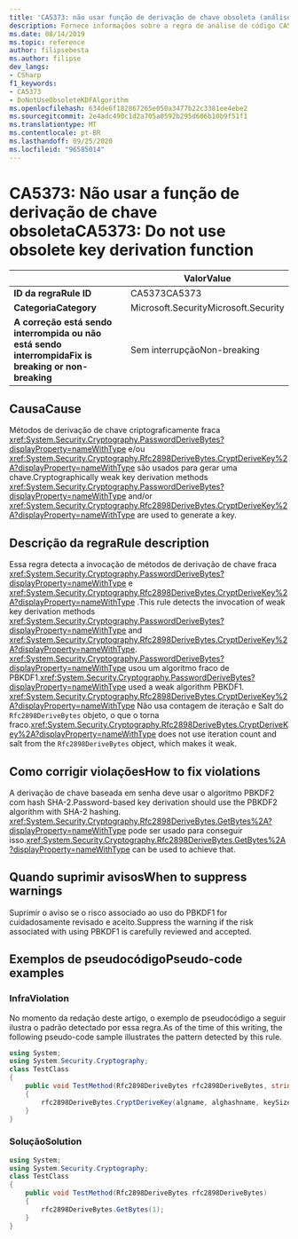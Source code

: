 ```yaml
---
title: 'CA5373: não usar função de derivação de chave obsoleta (análise de código)'
description: Fornece informações sobre a regra de análise de código CA5373, incluindo causas, como corrigir violações e quando suprimir.
ms.date: 08/14/2019
ms.topic: reference
author: filipsebesta
ms.author: filipse
dev_langs:
- CSharp
f1_keywords:
- CA5373
- DoNotUseObsoleteKDFAlgorithm
ms.openlocfilehash: 634de6f182867265e050a3477b22c3381ee4ebe2
ms.sourcegitcommit: 2e4adc490c1d2a705a0592b295d606b10b9f51f1
ms.translationtype: MT
ms.contentlocale: pt-BR
ms.lasthandoff: 09/25/2020
ms.locfileid: "96585014"
---
```

# <a name="ca5373-do-not-use-obsolete-key-derivation-function"></a><span data-ttu-id="99e2d-103">CA5373: Não usar a função de derivação de chave obsoleta</span><span class="sxs-lookup"><span data-stu-id="99e2d-103">CA5373: Do not use obsolete key derivation function</span></span>

| | <span data-ttu-id="99e2d-104">Valor</span><span class="sxs-lookup"><span data-stu-id="99e2d-104">Value</span></span> |
|-|-|
| <span data-ttu-id="99e2d-105">**ID da regra**</span><span class="sxs-lookup"><span data-stu-id="99e2d-105">**Rule ID**</span></span> |<span data-ttu-id="99e2d-106">CA5373</span><span class="sxs-lookup"><span data-stu-id="99e2d-106">CA5373</span></span>|
| <span data-ttu-id="99e2d-107">**Categoria**</span><span class="sxs-lookup"><span data-stu-id="99e2d-107">**Category**</span></span> |<span data-ttu-id="99e2d-108">Microsoft.Security</span><span class="sxs-lookup"><span data-stu-id="99e2d-108">Microsoft.Security</span></span>|
| <span data-ttu-id="99e2d-109">**A correção está sendo interrompida ou não está sendo interrompida**</span><span class="sxs-lookup"><span data-stu-id="99e2d-109">**Fix is breaking or non-breaking**</span></span> |<span data-ttu-id="99e2d-110">Sem interrupção</span><span class="sxs-lookup"><span data-stu-id="99e2d-110">Non-breaking</span></span>|

## <a name="cause"></a><span data-ttu-id="99e2d-111">Causa</span><span class="sxs-lookup"><span data-stu-id="99e2d-111">Cause</span></span>

<span data-ttu-id="99e2d-112">Métodos de derivação de chave criptograficamente fraca <xref:System.Security.Cryptography.PasswordDeriveBytes?displayProperty=nameWithType> e/ou <xref:System.Security.Cryptography.Rfc2898DeriveBytes.CryptDeriveKey%2A?displayProperty=nameWithType> são usados para gerar uma chave.</span><span class="sxs-lookup"><span data-stu-id="99e2d-112">Cryptographically weak key derivation methods <xref:System.Security.Cryptography.PasswordDeriveBytes?displayProperty=nameWithType> and/or <xref:System.Security.Cryptography.Rfc2898DeriveBytes.CryptDeriveKey%2A?displayProperty=nameWithType> are used to generate a key.</span></span>

## <a name="rule-description"></a><span data-ttu-id="99e2d-113">Descrição da regra</span><span class="sxs-lookup"><span data-stu-id="99e2d-113">Rule description</span></span>

<span data-ttu-id="99e2d-114">Essa regra detecta a invocação de métodos de derivação de chave fraca <xref:System.Security.Cryptography.PasswordDeriveBytes?displayProperty=nameWithType> e <xref:System.Security.Cryptography.Rfc2898DeriveBytes.CryptDeriveKey%2A?displayProperty=nameWithType> .</span><span class="sxs-lookup"><span data-stu-id="99e2d-114">This rule detects the invocation of weak key derivation methods <xref:System.Security.Cryptography.PasswordDeriveBytes?displayProperty=nameWithType> and <xref:System.Security.Cryptography.Rfc2898DeriveBytes.CryptDeriveKey%2A?displayProperty=nameWithType>.</span></span>
<span data-ttu-id="99e2d-115"><xref:System.Security.Cryptography.PasswordDeriveBytes?displayProperty=nameWithType> usou um algoritmo fraco de PBKDF1.</span><span class="sxs-lookup"><span data-stu-id="99e2d-115"><xref:System.Security.Cryptography.PasswordDeriveBytes?displayProperty=nameWithType> used a weak algorithm PBKDF1.</span></span> <span data-ttu-id="99e2d-116"><xref:System.Security.Cryptography.Rfc2898DeriveBytes.CryptDeriveKey%2A?displayProperty=nameWithType> Não usa contagem de iteração e Salt do `Rfc2898DeriveBytes` objeto, o que o torna fraco.</span><span class="sxs-lookup"><span data-stu-id="99e2d-116"><xref:System.Security.Cryptography.Rfc2898DeriveBytes.CryptDeriveKey%2A?displayProperty=nameWithType> does not use iteration count and salt from the `Rfc2898DeriveBytes` object, which makes it weak.</span></span>

## <a name="how-to-fix-violations"></a><span data-ttu-id="99e2d-117">Como corrigir violações</span><span class="sxs-lookup"><span data-stu-id="99e2d-117">How to fix violations</span></span>

<span data-ttu-id="99e2d-118">A derivação de chave baseada em senha deve usar o algoritmo PBKDF2 com hash SHA-2.</span><span class="sxs-lookup"><span data-stu-id="99e2d-118">Password-based key derivation should use the PBKDF2 algorithm with SHA-2 hashing.</span></span> <span data-ttu-id="99e2d-119"><xref:System.Security.Cryptography.Rfc2898DeriveBytes.GetBytes%2A?displayProperty=nameWithType> pode ser usado para conseguir isso.</span><span class="sxs-lookup"><span data-stu-id="99e2d-119"><xref:System.Security.Cryptography.Rfc2898DeriveBytes.GetBytes%2A?displayProperty=nameWithType> can be used to achieve that.</span></span>

## <a name="when-to-suppress-warnings"></a><span data-ttu-id="99e2d-120">Quando suprimir avisos</span><span class="sxs-lookup"><span data-stu-id="99e2d-120">When to suppress warnings</span></span>

<span data-ttu-id="99e2d-121">Suprimir o aviso se o risco associado ao uso do PBKDF1 for cuidadosamente revisado e aceito.</span><span class="sxs-lookup"><span data-stu-id="99e2d-121">Suppress the warning if the risk associated with using PBKDF1 is carefully reviewed and accepted.</span></span>

## <a name="pseudo-code-examples"></a><span data-ttu-id="99e2d-122">Exemplos de pseudocódigo</span><span class="sxs-lookup"><span data-stu-id="99e2d-122">Pseudo-code examples</span></span>

### <a name="violation"></a><span data-ttu-id="99e2d-123">Infra</span><span class="sxs-lookup"><span data-stu-id="99e2d-123">Violation</span></span>

<span data-ttu-id="99e2d-124">No momento da redação deste artigo, o exemplo de pseudocódigo a seguir ilustra o padrão detectado por essa regra.</span><span class="sxs-lookup"><span data-stu-id="99e2d-124">As of the time of this writing, the following pseudo-code sample illustrates the pattern detected by this rule.</span></span>

```csharp
using System;
using System.Security.Cryptography;
class TestClass
{
    public void TestMethod(Rfc2898DeriveBytes rfc2898DeriveBytes, string algname, string alghashname, int keySize, byte[] rgbIV)
    {
        rfc2898DeriveBytes.CryptDeriveKey(algname, alghashname, keySize, rgbIV);
    }
}
```

### <a name="solution"></a><span data-ttu-id="99e2d-125">Solução</span><span class="sxs-lookup"><span data-stu-id="99e2d-125">Solution</span></span>

```csharp
using System;
using System.Security.Cryptography;
class TestClass
{
    public void TestMethod(Rfc2898DeriveBytes rfc2898DeriveBytes)
    {
        rfc2898DeriveBytes.GetBytes(1);
    }
}
```
